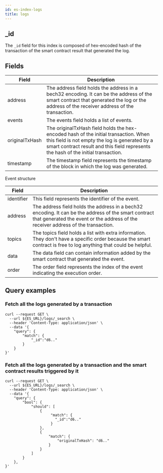 ```yaml
---
id: es-index-logs
title: logs
---
```


[comment]: # (mx-context-auto)

[comment]: # (mx-context-auto)

## _id

The `_id` field for this index is composed of hex-encoded hash of the transaction of the smart contract result that generated the log.

[comment]: # (mx-context-auto)

## Fields

| Field          | Description                                                                                                                                                                                                                 |
|----------------|-----------------------------------------------------------------------------------------------------------------------------------------------------------------------------------------------------------------------------|
| address        | The address field holds the address in a bech32 encoding. It can be the address of the smart contract that generated the log or the address of the receiver address of the transaction.                                     |
| events         | The events field holds a list of events.                                                                                                                                                                                    |
| originalTxHash | The originalTxHash field holds the hex-encoded hash of the initial transaction. When this field is not empty the log is generated by a smart contract result and this field represents the hash of the initial transaction. |
| timestamp      | The timestamp field represents the timestamp of the block in which the log was generated.                                                                                                                                   |

Event structure 

| Field       | Description                                                                                                                                                                               |
|-------------|-------------------------------------------------------------------------------------------------------------------------------------------------------------------------------------------|
| identifier  | This field represents the identifier of the event.                                                                                                                                        |
| address     | The address field holds the address in a bech32 encoding. It can be the address of the smart contract that generated the event or the address of the receiver address of the transaction. |
| topics      | The topics field holds a list with extra information. They don't have a specific order because the smart contract is free to log anything that could be helpful.                          |
| data        | The data field can contain information added by the smart contract that generated the event.                                                                                              |
| order       | The order field represents the index of the event indicating the execution order.                                                                                                         |

[comment]: # (mx-context-auto)

## Query examples

[comment]: # (mx-context-auto)

### Fetch all the logs generated by a transaction

```
curl --request GET \
  --url ${ES_URL}/logs/_search \
  --header 'Content-Type: application/json' \
  --data '{
	"query": {
		"match": {
			"_id":"d6.."
		}
	}
}'
```

[comment]: # (mx-context-auto)

### Fetch all the logs generated by a transaction and the smart contract results triggered by it

```
curl --request GET \
  --url ${ES_URL}/logs/_search \
  --header 'Content-Type: application/json' \
  --data '{
	"query": {
		"bool": {
			"should": [
				{
				     "match": {
                       "_id":"d6.."
                     }
				},
				{
					"match": {
						"originalTxHash": "d6.."
					}
				}
			]
		}
	},
}'
```
